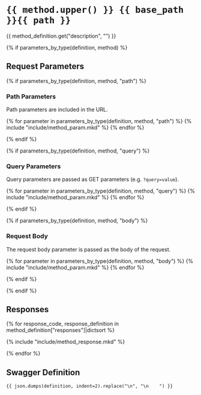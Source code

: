 # `{{ method.upper() }} {{ base_path }}{{ path }}` #

{{ method_definition.get("description", "") }}

{% if parameters_by_type(definition, method) %}
## Request Parameters #

{% if parameters_by_type(definition, method, "path") %}
### Path Parameters ###

Path parameters are included in the URL.

{% for parameter in parameters_by_type(definition, method, "path") %}
{% include "include/method_param.mkd" %}
{% endfor %}

{% endif %}


{% if parameters_by_type(definition, method, "query") %}
### Query Parameters ###

Query parameters are passed as GET parameters (e.g. `?query=value`).

{% for parameter in parameters_by_type(definition, method, "query") %}
{% include "include/method_param.mkd" %}
{% endfor %}

{% endif %}


{% if parameters_by_type(definition, method, "body") %}
### Request Body ###

The request body parameter is passed as the body of the request.

{% for parameter in parameters_by_type(definition, method, "body") %}
{% include "include/method_param.mkd" %}
{% endfor %}

{% endif %}

{% endif %}


## Responses ##

{% for response_code, response_definition in method_definition["responses"]|dictsort %}

{% include "include/method_response.mkd" %}

{% endfor %}



## Swagger Definition ##

    {{ json.dumps(definition, indent=2).replace("\n", "\n    ") }}
